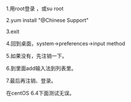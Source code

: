 1.用root登录 ，或su root

2.yum install "@Chinese Support"

3.exit

4.回到桌面，system->preferences->input method

5.如果没有，先注销一下。

6.到里面add输入法到列表里。

7.最后再注销、登录。

在centOS 6.4下面测试无误。

